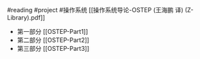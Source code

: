 #reading #project #操作系统
[[操作系统导论-OSTEP (王海鹏 译) (Z-Library).pdf]]

- 第一部分 [[OSTEP-Part1]]
- 第二部分 [[OSTEP-Part2]]
- 第三部分 [[OSTEP-Part3]]